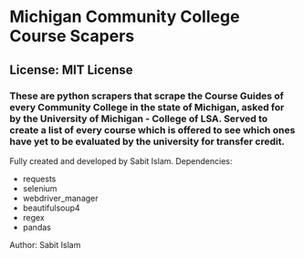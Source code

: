 # Michigan Community College Course Scapers
## License: MIT License
### These are python scrapers that scrape the Course Guides of every Community College in the state of Michigan, asked for by the University of Michigan - College of LSA. Served to create a list of every course which is offered to see which ones have yet to be evaluated by the university for transfer credit. 


Fully created and developed by Sabit Islam.
Dependencies:
- requests
- selenium
- webdriver_manager
- beautifulsoup4
- regex
- pandas

Author: Sabit Islam